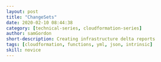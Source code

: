 ```yaml
---
layout: post
title: "ChangeSets"
date: 2020-02-10 08:44:38
category: [technical-series, cloudformation-series]
author: samGordon
short-description: Creating infrastructure delta reports
tags: [cloudformation, functions, yml, json, intrinsic]
skill: novice
---
```

